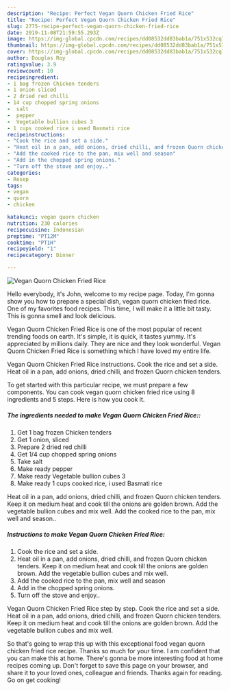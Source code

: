```yaml
---
description: "Recipe: Perfect Vegan Quorn Chicken Fried Rice"
title: "Recipe: Perfect Vegan Quorn Chicken Fried Rice"
slug: 2775-recipe-perfect-vegan-quorn-chicken-fried-rice
date: 2019-11-08T21:59:55.293Z
image: https://img-global.cpcdn.com/recipes/dd08532dd83bab1a/751x532cq70/vegan-quorn-chicken-fried-rice-recipe-main-photo.jpg
thumbnail: https://img-global.cpcdn.com/recipes/dd08532dd83bab1a/751x532cq70/vegan-quorn-chicken-fried-rice-recipe-main-photo.jpg
cover: https://img-global.cpcdn.com/recipes/dd08532dd83bab1a/751x532cq70/vegan-quorn-chicken-fried-rice-recipe-main-photo.jpg
author: Douglas Roy
ratingvalue: 3.9
reviewcount: 10
recipeingredient:
- 1 bag frozen Chicken tenders
- 1 onion sliced
- 2 dried red chilli
- 14 cup chopped spring onions
-  salt
-  pepper
-  Vegetable bullion cubes 3
- 1 cups cooked rice i used Basmati rice
recipeinstructions:
- "Cook the rice and set a side."
- "Heat oil in a pan, add onions, dried chilli, and frozen Quorn chicken tenders. Keep it on medium heat and cook till the onions are golden brown. Add the vegetable bullion cubes and mix well."
- "Add the cooked rice to the pan, mix well and season"
- "Add in the chopped spring onions."
- "Turn off the stove and enjoy.."
categories:
- Resep
tags:
- vegan
- quorn
- chicken

katakunci: vegan quorn chicken
nutrition: 230 calories
recipecuisine: Indonesian
preptime: "PT12M"
cooktime: "PT1H"
recipeyield: "1"
recipecategory: Dinner

---
```



![Vegan Quorn Chicken Fried Rice](https://img-global.cpcdn.com/recipes/dd08532dd83bab1a/751x532cq70/vegan-quorn-chicken-fried-rice-recipe-main-photo.jpg)

Hello everybody, it's John, welcome to my recipe page. Today, I'm gonna show you how to prepare a special dish, vegan quorn chicken fried rice. One of my favorites food recipes. This time, I will make it a little bit tasty. This is gonna smell and look delicious.

Vegan Quorn Chicken Fried Rice is one of the most popular of recent trending foods on earth. It's simple, it is quick, it tastes yummy. It's appreciated by millions daily. They are nice and they look wonderful. Vegan Quorn Chicken Fried Rice is something which I have loved my entire life.

Vegan Quorn Chicken Fried Rice instructions. Cook the rice and set a side. Heat oil in a pan, add onions, dried chilli, and frozen Quorn chicken tenders.


To get started with this particular recipe, we must prepare a few components. You can cook vegan quorn chicken fried rice using 8 ingredients and 5 steps. Here is how you cook it.

##### The ingredients needed to make Vegan Quorn Chicken Fried Rice::

1. Get 1 bag frozen Chicken tenders
1. Get 1 onion, sliced
1. Prepare 2 dried red chilli
1. Get 1/4 cup chopped spring onions
1. Take  salt
1. Make ready  pepper
1. Make ready  Vegetable bullion cubes 3
1. Make ready 1 cups cooked rice, i used Basmati rice


Heat oil in a pan, add onions, dried chilli, and frozen Quorn chicken tenders. Keep it on medium heat and cook till the onions are golden brown. Add the vegetable bullion cubes and mix well. Add the cooked rice to the pan, mix well and season.. 

##### Instructions to make Vegan Quorn Chicken Fried Rice:

1. Cook the rice and set a side.
1. Heat oil in a pan, add onions, dried chilli, and frozen Quorn chicken tenders. Keep it on medium heat and cook till the onions are golden brown. Add the vegetable bullion cubes and mix well.
1. Add the cooked rice to the pan, mix well and season
1. Add in the chopped spring onions.
1. Turn off the stove and enjoy..


Vegan Quorn Chicken Fried Rice step by step. Cook the rice and set a side. Heat oil in a pan, add onions, dried chilli, and frozen Quorn chicken tenders. Keep it on medium heat and cook till the onions are golden brown. Add the vegetable bullion cubes and mix well. 

So that's going to wrap this up with this exceptional food vegan quorn chicken fried rice recipe. Thanks so much for your time. I am confident that you can make this at home. There's gonna be more interesting food at home recipes coming up. Don't forget to save this page on your browser, and share it to your loved ones, colleague and friends. Thanks again for reading. Go on get cooking!
